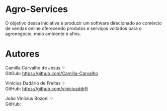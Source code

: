 # Agro-Services
O objetivo dessa iniciativa é produzir um software direcionado ao comércio de vendas online oferecendo produtos e serviços voltados para o agronegócio, meio ambiente e afins.

# Autores
Camilla Carvalho de Jesus ✨<br> 
GitGub: https://github.com/Camilla-Carvalho

Vinícius Dadário de Freitas ✨<br>
GitHub: https://github.com/viniciusddrft

João Vinícius Bozoni ✨<br>
GitHub: 
